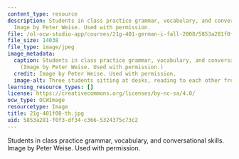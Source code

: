 ```yaml
---
content_type: resource
description: Students in class practice grammar, vocabulary, and conversational skills.
  Image by Peter Weise. Used with permission.
file: /ol-ocw-studio-app/courses/21g-401-german-i-fall-2008/5853a281f0f3df34c3665324375c73c2_21g-401f08-th.jpg
file_size: 14038
file_type: image/jpeg
image_metadata:
  caption: Students in class practice grammar, vocabulary, and conversational skills.
    (Image by Peter Weise. Used with permission.)
  credit: Image by Peter Weise. Used with permission.
  image-alt: Three students sitting at desks, reading to each other from textbooks.
learning_resource_types: []
license: https://creativecommons.org/licenses/by-nc-sa/4.0/
ocw_type: OCWImage
resourcetype: Image
title: 21g-401f08-th.jpg
uid: 5853a281-f0f3-df34-c366-5324375c73c2
---
```

Students in class practice grammar, vocabulary, and conversational skills. Image by Peter Weise. Used with permission.